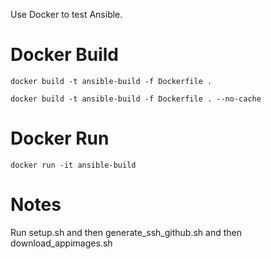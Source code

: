 Use Docker to test Ansible.

# Docker Build

```
docker build -t ansible-build -f Dockerfile .
```

```
docker build -t ansible-build -f Dockerfile . --no-cache
```

# Docker Run

```
docker run -it ansible-build
```

# Notes

Run setup.sh and then generate_ssh_github.sh and then download_appimages.sh


